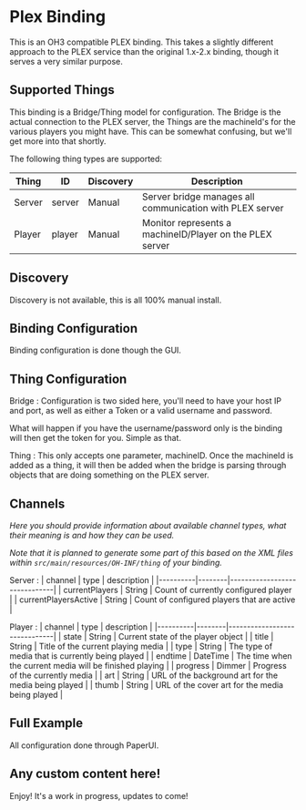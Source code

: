 # Plex Binding

This is an OH3 compatible PLEX binding.  This takes a slightly different approach to the PLEX service than the original 1.x-2.x binding, though it serves a very similar purpose.   

## Supported Things

This binding is a Bridge/Thing model for configuration.   The Bridge is the actual connection to the PLEX server, the Things are the machineId's for the various players you might have.   This can be somewhat confusing, but we'll get more into that shortly.   

The following thing types are supported:

| Thing    | ID       | Discovery | Description |
|----------|----------|-----------|-------------|
| Server   | server   | Manual    | Server bridge manages all communication with PLEX server |
| Player   | player  | Manual    | Monitor represents a machineID/Player on the PLEX server |

## Discovery

Discovery is not available, this is all 100% manual install.   

## Binding Configuration

Binding configuration is done though the GUI.   

## Thing Configuration
Bridge : 
Configuration is two sided here, you'll need to have your host IP and port, as well as either a Token or a valid username and password.  

What will happen if you have the username/password only is the binding will then get the token for you.   Simple as that.   

Thing :
This only accepts one parameter, machineID.   Once the machineId is added as a thing, it will then be added when the bridge is parsing through objects that are doing something on the PLEX server.   

## Channels

_Here you should provide information about available channel types, what their meaning is and how they can be used._

_Note that it is planned to generate some part of this based on the XML files within ```src/main/resources/OH-INF/thing``` of your binding._

Server : 
| channel  | type   | description                  |
|----------|--------|------------------------------|
| currentPlayers  | String | Count of currently configured player  |
| currentPlayersActive | String | Count of configured players that are active |

Player : 
| channel  | type   | description                  |
|----------|--------|------------------------------|
| state    | String | Current state of the player object | 
| title    | String | Title of the current playing media | 
| type     | String | The type of media that is currently being played | 
| endtime  | DateTime | The time when the current media will be finished playing | 
| progress | Dimmer | Progress of the currently media | 
| art      | String | URL of the background art for the media being played | 
| thumb      | String | URL of the cover art for the media being played | 

## Full Example

All configuration done through PaperUI. 

## Any custom content here!

Enjoy!   It's a work in progress, updates to come!  
